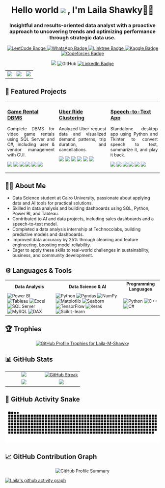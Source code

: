 <h1 align="center">Hello world <img src="https://fonts.gstatic.com/s/e/notoemoji/latest/1f44b/512.webp" width="30"/> , I'm Laila Shawky👩‍💻</h1>
<h3 align="center">Insightful and results-oriented data analyst with a proactive approach to uncovering trends and optimizing performance through strategic data use.</h3>



<!--Connections -->
</p>
<p align="center">
    <a href="https://leetcode.com/u/laila-m-shawky" target="_blank">
    <img src="https://img.shields.io/badge/LeetCode-FFA116?style=for-the-badge&logo=leetcode&logoColor=black" alt="LeetCode Badge" />
  </a>
  <a href="https://wa.me/201032073785" target="_blank">
  <img src="https://img.shields.io/badge/WhatsApp-25D366?style=for-the-badge&logo=WhatsApp&logoColor=white" alt="WhatsApp Badge"/>
  </a>
  <a href="https://linktr.ee/laila.shawky" target="_blank">
    <img src="https://img.shields.io/badge/linktree-39E09B?style=for-the-badge&logo=linktree&logoColor=white" alt="Linktree Badge" />
  </a>


  <a href="https://www.kaggle.com/lailamshawky" target="_blank">
  <img src="https://img.shields.io/badge/Kaggle-20BEFF?style=for-the-badge&logo=Kaggle&logoColor=white" alt="Kaggle Badge"/>
</a>
    <a href="https://codeforces.com/profile/statixia" target="_blank">
    <img src="https://img.shields.io/badge/Codeforces-445f9d?style=for-the-badge&logo=codeforces&logoColor=white" alt="Codeforces Badge" />
  </a>
</p>

<p align="center">
    <img src="https://komarev.com/ghpvc/?username=laila-m-shawky&label=Profile%20views&color=0e75b6&style=flat-square" />
  <img alt="GitHub" src="https://img.shields.io/badge/dynamic/json?logo=github&label=GitHub+Followers&labelColor=282c34&color=181717&query=%24.data.totalSubs&url=https%3A%2F%2Fapi.spencerwoo.com%2Fsubstats%2F%3Fsource%3Dgithub%26queryKey%3Dlaila-m-shawky&longCache=true"/>
  <a href="https://www.linkedin.com/in/laila-m-shawky/" target="_blank">
     <img src="https://img.shields.io/badge/LinkedIn-Laila_Shawky-0A66C2?style=flat&logo=linkedin&logoColor=white" alt="LinkedIn Badge"/>
  </a>
</p>

<!-- Giphs-->
<p align="center">
  <table width="100%">
    <tr>
      <td width="33%" align="center">
        <img src="https://media2.giphy.com/media/v1.Y2lkPTc5MGI3NjExbGZrMmViYTNlaTQwbTg4Yms5ZzhudjBrbnVhZWxyOWRycHo4bGExZSZlcD12MV9pbnRlcm5hbF9naWZfYnlfaWQmY3Q9Zw/FoVzfcqCDSb7zCynOp/giphy.gif" width="100%" />
      </td>
      <td width="33%" align="center">
        <img src="giphy.gif" width="100%" />
      </td>
      <td width="33%" align="center">
        <img src="https://media2.giphy.com/media/v1.Y2lkPTc5MGI3NjExbmdkcG1oOW5ma256aDFxbjZlNThhY3BqZGE4ZjZobXZvNW16MWZ2dSZlcD12MV9pbnRlcm5hbF9naWZfYnlfaWQmY3Q9Zw/JWuBH9rCO2uZuHBFpm/giphy.gif" width="100%" />
      </td>
    </tr>
  </table>
</p>

  
## 📌 Featured Projects
<table>
  <tr valign="top">
    <td width="33%" align="left">
      <h3><a href="https://github.com/Laila-M-Shawky/Game-Rental-Database-Management-System">Game Rental DBMS</a></h3>
      <p align="justify">Complete DBMS for video game rentals using SQL Server and C#, including user & vendor management with GUI.</p>
      <p>
        <img src="https://img.shields.io/badge/-C%23-68217A?style=flat&logo=c-sharp&logoColor=white" />
        <img src="https://img.shields.io/badge/-SQL_Server-CC2927?style=flat&logo=microsoft-sql-server&logoColor=white" />
        <img src="https://img.shields.io/badge/-GUI-4682B4?style=flat" />
<img src="https://img.shields.io/badge/-Conceptual_ERD-6A5ACD?style=flat&logo=diagram&logoColor=white" />
<img src="https://img.shields.io/badge/-Physical_ERD-FF8C00?style=flat&logo=database&logoColor=white" />
<img src="https://img.shields.io/badge/-Schema_Diagram-20B2AA?style=flat&logo=simpleicons&logoColor=white" />
      </p>
    </td>
    <td width="33%" align="left">
      <h3><a href="https://github.com/Laila-M-Shawky/Uber-Ride-Requests-Analysis-and-Clustering">Uber Ride Clustering</a></h3>
      <p align="justify">Analyzed Uber request data and visualized demand patterns, trip duration, and cancellations.</p>
      <p>
        <img src="https://img.shields.io/badge/-Python-181717?style=flat&logo=python&logoColor=white" />
        <img src="https://img.shields.io/badge/-Pandas-150458?style=flat&logo=pandas&logoColor=white" />
        <img src="https://img.shields.io/badge/-Seaborn-9E9E9E?style=flat" />
        <img src="https://img.shields.io/badge/-Matplotlib-11557C?style=flat" />
        <img src="https://img.shields.io/badge/-Jupyter-F37626?style=flat&logo=jupyter&logoColor=white" />
<img src="https://img.shields.io/badge/-Scikit--learn-F7931E?style=flat&logo=scikit-learn&logoColor=white" />
      </p>
    </td>
    <td width="33%" align="left">
      <h3><a href="https://github.com/Laila-M-Shawky/Speech-to-text-converter">Speech-to-Text App</a></h3>
      <p align="justify">Standalone desktop app using Python and Tkinter to convert speech to text, summarize it, and play it back.</p>
      <p>
        <img src="https://img.shields.io/badge/-Python-181717?style=flat&logo=python&logoColor=white" />
        <img src="https://img.shields.io/badge/-Tkinter-FFB300?style=flat" />
        <img src="https://img.shields.io/badge/-NLP-2E8B57?style=flat" />
<img src="https://img.shields.io/badge/-SpeechRecognition-3776AB?style=flat" />

<img src="https://img.shields.io/badge/-Jupyter-F37626?style=flat&logo=jupyter&logoColor=white" />
<img src="https://img.shields.io/badge/-GUI-4682B4?style=flat" />
      </p>
    </td>
  </tr>
</table>





## 👩‍💻 About Me
-  Data Science student at Cairo University, passionate about applying data and AI tools for practical solutions.
-  Skilled in data analysis and building dashboards using SQL, Python, Power BI, and Tableau.   
-  Contributed to AI and data projects, including sales dashboards and a speech-to-text model.   
-  Completed a data analysis internship at Technocolabs, building predictive models and dashboards. 
-  Improved data accuracy by 25% through cleaning and feature engineering, boosting model reliability.   
-  Eager to apply these skills to real-world challenges in sustainability, business, and community development.


## ⚙️ Languages & Tools
<table>
  <tr>
    <th>Data Analysis</th>
    <th>Data Science & AI</th>
    <th>Programming Languages</th>
  </tr>
  <tr>
    <td>
      <img src="https://img.shields.io/badge/Power BI-F2C811?style=for-the-badge&logo=powerbi&logoColor=black" alt="Power BI"/>
      <img src="https://img.shields.io/badge/Tableau-E97627?style=for-the-badge&logo=tableau&logoColor=white" alt="Tableau"/>
      <img src="https://img.shields.io/badge/Excel-217346?style=for-the-badge&logo=microsoft-excel&logoColor=white" alt="Excel"/>
      <img src="https://img.shields.io/badge/SQL Server-CC2927?style=for-the-badge&logo=microsoft-sql-server&logoColor=white" alt="SQL Server"/>
      <img src="https://img.shields.io/badge/MySQL-005C84?style=for-the-badge&logo=mysql&logoColor=white" alt="MySQL"/>
      <img src="https://img.shields.io/badge/DAX-004B87?style=for-the-badge&logo=powerbi&logoColor=white" alt="DAX"/>
    </td>
    <td>
      <img src="https://img.shields.io/badge/Python-3776AB?style=for-the-badge&logo=python&logoColor=white" alt="Python"/>
      <img src="https://img.shields.io/badge/Pandas-150458?style=for-the-badge&logo=pandas&logoColor=white" alt="Pandas"/>
      <img src="https://img.shields.io/badge/Numpy-013243?style=for-the-badge&logo=numpy&logoColor=white" alt="NumPy"/>
      <img src="https://img.shields.io/badge/Matplotlib-11557C?style=for-the-badge&logo=matplotlib&logoColor=white" alt="Matplotlib"/>
      <img src="https://img.shields.io/badge/Seaborn-76B7B2?style=for-the-badge&logo=seaborn&logoColor=white" alt="Seaborn"/>
      <img src="https://img.shields.io/badge/TensorFlow-FF6F00?style=for-the-badge&logo=tensorflow&logoColor=white" alt="TensorFlow"/>
      <img src="https://img.shields.io/badge/Keras-D00000?style=for-the-badge&logo=keras&logoColor=white" alt="Keras"/>
      <img src="https://img.shields.io/badge/Scikit Learn-F7931E?style=for-the-badge&logo=scikit-learn&logoColor=white" alt="Scikit-learn"/>
    </td>
    <td>
      <img src="https://img.shields.io/badge/Python-3776AB?style=for-the-badge&logo=python&logoColor=white" alt="Python"/>
      <img src="https://img.shields.io/badge/C++-00599C?style=for-the-badge&logo=cplusplus&logoColor=white" alt="C++"/>
      <img src="https://img.shields.io/badge/C%23-239120?style=for-the-badge&logo=c-sharp&logoColor=white" alt="C#"/>
    </td>
  </tr>
</table>


## 🏆 Trophies
<p align="center">
  <a href="https://github.com/ryo-ma/github-profile-trophy">
    <img src="https://github-profile-trophy.screw-hand.vercel.app/?username=Laila-M-Shawky&theme=onedark&&rank=-UNKNOWN" alt="GitHub Profile Trophies for Laila-M-Shawky">
  </a>
</p>


## 📊 GitHub Stats
<p align="center">
  <table width="100%">
    <tr>
      <td width="50%" align="center">
        <img src="https://github-readme-stats.vercel.app/api?username=Laila-M-Shawky&show_icons=true&theme=onedark" width="100%" />
      </td>
      <td width="50%" align="center">
        <a href="https://git.io/streak-stats"><img src="https://github-readme-streak-stats.herokuapp.com?user=Laila-M-Shawky&theme=onedark" alt="GitHub Streak" /></a>
      </td>
    </tr>
    <tr>
      <td width="50%" align="center">
        <img src="https://github-readme-stats.vercel.app/api/top-langs/?username=Laila-M-Shawky&layout=donut&theme=onedark" width="100%" />
      </td>
      <td width="50%" align="center">
        <img src="https://leetcard.jacoblin.cool/Laila-M-Shawky?ext=heatmap&theme=dark" width="100%" />
      </td>
    </tr>
  </table>
</p>




## 🐍 GitHub Activity Snake
<p align="center">
  <picture>
    <source media="(prefers-color-scheme: dark)" srcset="https://raw.githubusercontent.com/Laila-M-Shawky/snk/output/github-contribution-grid-snake-dark.svg" />
    <source media="(prefers-color-scheme: light)" srcset="https://raw.githubusercontent.com/Laila-M-Shawky/snk/output/github-contribution-grid-snake.svg" />
    <img alt="GitHub Snake Animation" src="https://raw.githubusercontent.com/Laila-M-Shawky/snk/output/github-contribution-grid-snake.svg" />
  </picture>
</p>


## 📈 GitHub Contribution Graph

<p align="center">
  <img src="https://github-profile-summary-cards.vercel.app/api/cards/profile-details?username=Laila-M-Shawky&theme=onedark" alt="GitHub Profile Summary"/>
</p>

[![Laila's github activity graph](https://github-readme-activity-graph.vercel.app/graph?username=Laila-M-Shawky&theme=github-compact)](https://github.com/ashutosh00710/github-readme-activity-graph)
